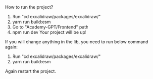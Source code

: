How to run the project?

1. Run "cd excalidraw/packages/excalidraw/"
2. yarn run build:esm
3. Go to "Academy-GPT/Frontend" path
4. npm run dev
Your project will be up!


If you will change anything in the lib, you need to run below command again:

1. Run "cd excalidraw/packages/excalidraw/"
2. yarn run build:esm

Again restart the project.


